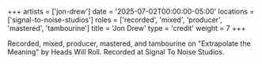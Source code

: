 +++
artists = ['jon-drew']
date = '2025-07-02T00:00:00-05:00'
locations = ['signal-to-noise-studios']
roles = ['recorded', 'mixed', 'producer', 'mastered', 'tambourine']
title = 'Jon Drew'
type = 'credit'
weight = 7
+++

Recorded, mixed, producer, mastered, and tambourine on "Extrapolate the Meaning" by Heads Will Roll. Recorded at Signal To Noise Studios.

